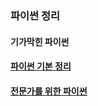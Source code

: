 ### 파이썬 정리

#### 기가막힌 파이썬
#### [파이썬 기본 정리]()
#### [전문가를 위한 파이썬](https://github.com/eunhatbe/Python_Study/tree/main/Python_Book/fluent_python)
